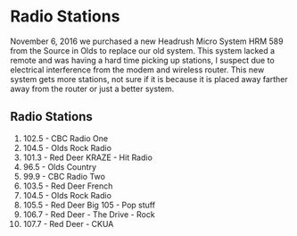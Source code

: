 # Radio Stations

November 6, 2016 we purchased a new Headrush Micro System HRM 589 from the Source in Olds to replace our old system.  This system lacked a remote and was having a hard time picking up stations, I suspect due to electrical interference from the modem and wireless router.  This new system gets more stations, not sure if it is because it is placed away farther away from the router or just a better system.

## Radio Stations

1. 102.5 - CBC Radio One
2. 104.5 - Olds Rock Radio
3. 101.3 - Red Deer KRAZE - Hit Radio
4. 96.5  - Olds Country
5. 99.9  - CBC Radio Two
6. 103.5 - Red Deer French
7. 104.5 - Olds Rock Radio
8. 105.5 - Red Deer Big 105 - Pop stuff
9. 106.7 - Red Deer - The Drive - Rock
10. 107.7 - Red Deer - CKUA

